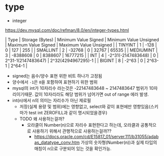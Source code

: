 
# type

- integer
  
https://dev.mysql.com/doc/refman/8.0/en/integer-types.html

| Type      | Storage (Bytes) | Minimum Value Signed | Minimum Value Unsigned | Maximum Value Signed | Maximum Value Unsigned |
| TINYINT   | 1               | -128                 | 0                      | 127                  | 255                    |
| SMALLINT  | 2               | -32768               | 0                      | 32767                | 65535                  |
| MEDIUMINT | 3               | -8388608             | 0                      | 8388607              | 16777215               |
| INT       | 4               | -2^31(-2147483648)   | 0                      | 2^31-1(2147483647)   | 2^32(4294967295)-1     |
| BIGINT    | 8               | -2^63                | 0                      | 2^63-1               | 2^64-1                 |

  - signed는 음수/양수 표현 위한 비트 하나가 고정됨
  - 양수에서 `-1`은 `0`을 포함하여 표현하기 위한 범위
  - mysql의 int가 10자리수 라는것은 -22147483648 ~ 2147483647 범위가 10자리이기때문. 
    값이 10자리라도 해당 범위가 넘어가면 out of range 에러 발생.
  - int(n)에서 n의 의미는 자리수가 아닌 제로필
    - 저장(실제 용량 및 범위)에는 영향없고, select와 같이 표현에만 영향있음(스키마가 test int ZEROFILL과 같이 명시되었을경우)
    - TODO 왜 사용하는걸까?
      - 오라클이 Number(n)으로 자리수 표현한다고 하는데, 오라클과 공통적으로 사용하기 위해서 관행적으로 사용하는걸까??
        - https://docs.oracle.com/cd/E15817_01/server.111/b31055/adabas_datatype_conv.htm
          가상의 숫자형(Number(n))과 실제 타입의 매칭이 n으로 구분되어 있는 것을 확인가능.
